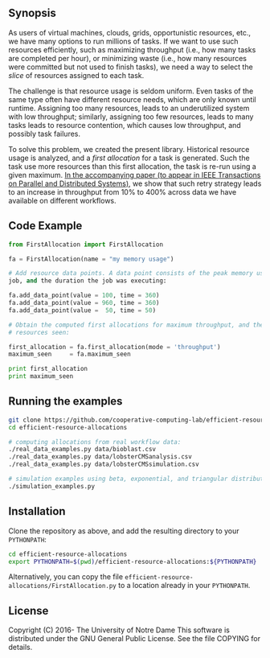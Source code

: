 ## Synopsis

As users of virtual machines, clouds, grids, opportunistic resources, etc., we
have many options to run millions of tasks. If we want to use such resources
efficiently, such as maximizing throughput (i.e., how many tasks are completed
per hour), or minimizing waste (i.e., how many resources were committed but not
used to finish tasks),  we need a way to select the *slice* of resources
assigned to each task. 

The challenge is that resource usage is seldom uniform. Even tasks of the same
type often have different resource needs, which are only known until runtime.
Assigning too many resources, leads to an underutilized system with low
throughput; similarly, assigning too few resources, leads to many tasks leads
to resource contention, which causes low throughput, and possibly task
failures. 

To solve this problem, we created the present library. Historical resource
usage is analyzed, and a *first allocation* for a task is generated. Such the
task use more resources than this first allocation, the task is re-run using a
given maximum. [In the accompanying paper (to appear in IEEE Transactions on Parallel and Distributed Systems)](http://ccl.cse.nd.edu/research/papers/Tovar-job-sizing-TPDS2017.pdf), we
show that such retry strategy leads to an increase in throughput from 10% to
400% across data we have available on different workflows.

## Code Example

```python
from FirstAllocation import FirstAllocation

fa = FirstAllocation(name = "my memory usage")

# Add resource data points. A data point consists of the peak memory usage of a
job, and the duration the job was executing:

fa.add_data_point(value = 100, time = 360)
fa.add_data_point(value = 960, time = 360)
fa.add_data_point(value =  50, time = 50)

# Obtain the computed first allocations for maximum throughput, and the maximum
# resources seen:

first_allocation = fa.first_allocation(mode = 'throughput')
maximum_seen     = fa.maximum_seen

print first_allocation
print maximum_seen
```


## Running the examples

```sh
git clone https://github.com/cooperative-computing-lab/efficient-resource-allocations.git
cd efficient-resource-allocations

# computing allocations from real workflow data:
./real_data_examples.py data/bioblast.csv
./real_data_examples.py data/lobsterCMSanalysis.csv
./real_data_examples.py data/lobsterCMSsimulation.csv

# simulation examples using beta, exponential, and triangular distributions:
./simulation_examples.py
```


## Installation

Clone the repository as above, and add the resulting directory to your `PYTHONPATH`:

```sh
cd efficient-resource-allocations
export PYTHONPATH=$(pwd)/efficient-resource-allocations:${PYTHONPATH}
```

Alternatively, you can copy the file
`efficient-resource-allocations/FirstAllocation.py` to a location already in
your `PYTHONPATH`.


## License

Copyright (C) 2016- The University of Notre Dame This software is distributed
under the GNU General Public License.  See the file COPYING for details.


